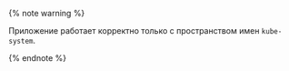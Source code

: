 {% note warning %}

Приложение работает корректно только с пространством имен `kube-system`.

{% endnote %}
